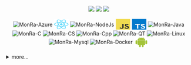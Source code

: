 <!--Hello
<h2><img src="https://emojis.slackmojis.com/emojis/images/1531849430/4246/blob-sunglasses.gif?1531849430" width="30"/> Hi 👋 , I'm MonRá! <img src="https://media.giphy.com/media/12oufCB0MyZ1Go/giphy.gif" width="50"></h2>
-->

<div>
  </p>
  <div align="center">
   <a href="https://www.facebook.com/ramon.chaib" target="_blank"><img src="https://img.shields.io/badge/-Facebook-%230077B5?style=for-the-badge&logo=facebook&logoColor=white" target="_blank"></a> 
  <a href="https://www.instagram.com/monrapps/" target="_blank"><img src="https://img.shields.io/badge/-Instagram-%23E4405F?style=for-the-badge&logo=instagram&logoColor=white" target="_blank"></a>
  <a href="https://www.linkedin.com/in/ramon-chaib-27007635/" target="_blank"><img src="https://img.shields.io/badge/-LinkedIn-%230077B5?style=for-the-badge&logo=linkedin&logoColor=white" target="_blank"></a>   
</div>
  
 <div style="display: inline_block" align="center"><br>
  <img align="center" alt="MonRa-Azure" height="30" width="40" src="https://cdn.jsdelivr.net/gh/devicons/devicon/icons/azure/azure-original.svg">
  <img align="center" alt="MonRa-React" height="30" width="40" src="https://raw.githubusercontent.com/devicons/devicon/master/icons/react/react-original.svg">
  <img align="center" alt="MonRa-NodeJs" height="30" width="40" src="https://cdn.jsdelivr.net/gh/devicons/devicon/icons/nodejs/nodejs-original.svg">
  <img align="center" alt="MonRa-Js" height="30" width="40" src="https://raw.githubusercontent.com/devicons/devicon/master/icons/javascript/javascript-original.svg">     <img align="center" alt="MonRa-Ts" height="30" width="40" src="https://raw.githubusercontent.com/devicons/devicon/master/icons/typescript/typescript-original.svg">
  <img align="center" alt="MonRa-Java" height="30" width="40" src="https://cdn.jsdelivr.net/gh/devicons/devicon/icons/java/java-original.svg">
  <img align="center" alt="MonRa-C" height="30" width="40" src="https://cdn.jsdelivr.net/gh/devicons/devicon/icons/c/c-original.svg">
  <img align="center" alt="MonRa-CS" height="30" width="40" src="https://cdn.jsdelivr.net/gh/devicons/devicon/icons/csharp/csharp-original.svg">
  <img align="center" alt="MonRa-Cpp" height="30" width="40" src="https://cdn.jsdelivr.net/gh/devicons/devicon/icons/cplusplus/cplusplus-original.svg">
  <img align="center" alt="MonRa-QT" height="30" width="40" src="https://cdn.jsdelivr.net/gh/devicons/devicon/icons/qt/qt-original.svg">
  <img align="center" alt="MonRa-Linux" height="30" width="40" src="https://cdn.jsdelivr.net/gh/devicons/devicon/icons/linux/linux-original.svg">
  <img align="center" alt="MonRa-Mysql" height="30" width="40" src="https://cdn.jsdelivr.net/gh/devicons/devicon/icons/mysql/mysql-original.svg">
  <img align="center" alt="MonRa-Docker" height="30" width="40" src="https://cdn.jsdelivr.net/gh/devicons/devicon/icons/docker/docker-original.svg">  
  <img align="center" alt="MonRa-Android" height="30" width="40" src="https://github.com/devicons/devicon/blob/master/icons/android/android-original.svg">
  
</div>
</a>

</br>
<!--
[![github activity graph](https://activity-graph.herokuapp.com/graph?username=monrapps&theme=chartreuse-dark)](https://github.com/monrapps/)
-->
<div>
<details>
      <summary>more...</summary>
      
<!--
### <img src="https://media.giphy.com/media/VgCDAzcKvsR6OM0uWg/giphy.gif" width="50"> A little more about me...  

```javascript
const monra = {
    pronouns: "He" | "Him",
    code: ["any"],
    askMeAbout: ["any"],
    technologies: {
        backEnd: {
            js: ["any"],
        },
        mobileApp: {
            native: ["Android Development"]
        },
        devOps: ["AWS", "Docker🐳", "Route53", "Nginx"],
        databases: ["mongo", "MySql", "sqlite"],
        misc: ["Firebase", "Socket.IO", "selenium", "open-cv", "php", "SuiteApp"]
    },
    architecture: ["Serverless Architecture", "Progressive web applications", "Single page applications"],
    currentFocus: "Building Robots to ease opertations",
    funFact: "There are two ways to write error-free programs; only the third one works"
};
```
-->

---
<!--START_SECTION:waka-->
![Code Time](http://img.shields.io/badge/Code%20Time-477%20hrs%2033%20mins-blue)

![Profile Views](http://img.shields.io/badge/Profile%20Views-1-blue)

![Lines of code](https://img.shields.io/badge/From%20Hello%20World%20I%27ve%20Written-3.0%20million%20lines%20of%20code-blue)

**🐱 My GitHub Data** 

> 📦 34.1 kB Used in GitHub's Storage 
 > 
> 🏆 613 Contributions in the Year 2024
 > 
> 🚫 Not Opted to Hire
 > 
> 📜 24 Public Repositories 
 > 
> 🔑 17 Private Repositories 
 > 
**I'm an Early 🐤** 

```text
🌞 Morning                7253 commits        █████████░░░░░░░░░░░░░░░░   35.02 % 
🌆 Daytime                9431 commits        ███████████░░░░░░░░░░░░░░   45.53 % 
🌃 Evening                3325 commits        ████░░░░░░░░░░░░░░░░░░░░░   16.05 % 
🌙 Night                  704 commits         █░░░░░░░░░░░░░░░░░░░░░░░░   03.40 % 
```
📅 **I'm Most Productive on Thursday** 

```text
Monday                   3860 commits        █████░░░░░░░░░░░░░░░░░░░░   18.64 % 
Tuesday                  3852 commits        █████░░░░░░░░░░░░░░░░░░░░   18.60 % 
Wednesday                3965 commits        █████░░░░░░░░░░░░░░░░░░░░   19.14 % 
Thursday                 4336 commits        █████░░░░░░░░░░░░░░░░░░░░   20.93 % 
Friday                   2765 commits        ███░░░░░░░░░░░░░░░░░░░░░░   13.35 % 
Saturday                 1157 commits        █░░░░░░░░░░░░░░░░░░░░░░░░   05.59 % 
Sunday                   778 commits         █░░░░░░░░░░░░░░░░░░░░░░░░   03.76 % 
```


📊 **This Week I Spent My Time On** 

```text
🕑︎ Time Zone: America/Sao_Paulo

💬 Programming Languages: 
TypeScript               5 hrs 53 mins       ████████░░░░░░░░░░░░░░░░░   31.17 % 
YAML                     5 hrs 28 mins       ███████░░░░░░░░░░░░░░░░░░   28.91 % 
Docker                   2 hrs 10 mins       ███░░░░░░░░░░░░░░░░░░░░░░   11.52 % 
Nginx                    1 hr 29 mins        ██░░░░░░░░░░░░░░░░░░░░░░░   07.86 % 
Markdown                 1 hr 26 mins        ██░░░░░░░░░░░░░░░░░░░░░░░   07.59 % 

🔥 Editors: 
VS Code                  18 hrs 55 mins      █████████████████████████   100.00 % 

🐱‍💻 Projects: 
wlm-backend              8 hrs 46 mins       ████████████░░░░░░░░░░░░░   46.43 % 
wlm-infra                7 hrs 53 mins       ██████████░░░░░░░░░░░░░░░   41.69 % 
Markdown                 1 hr 49 mins        ██░░░░░░░░░░░░░░░░░░░░░░░   09.69 % 
wlm-frontend             24 mins             █░░░░░░░░░░░░░░░░░░░░░░░░   02.19 % 

💻 Operating System: 
Linux                    17 hrs 5 mins       ███████████████████████░░   90.31 % 
Windows                  1 hr 49 mins        ██░░░░░░░░░░░░░░░░░░░░░░░   09.69 % 
```

**I Mostly Code in C++** 

```text
C++                      8 repos             ████░░░░░░░░░░░░░░░░░░░░░   16.33 % 
C                        8 repos             ████░░░░░░░░░░░░░░░░░░░░░   16.33 % 
TypeScript               4 repos             ██░░░░░░░░░░░░░░░░░░░░░░░   08.16 % 
HTML                     3 repos             ██░░░░░░░░░░░░░░░░░░░░░░░   06.12 % 
MQL5                     2 repos             █░░░░░░░░░░░░░░░░░░░░░░░░   04.08 % 
```



**Timeline**

![Lines of Code chart](https://raw.githubusercontent.com/monrapps/monrapps/master/assets/bar_graph.png)


 Last Updated on 04/03/2024 01:04:55 UTC
<!--END_SECTION:waka-->

